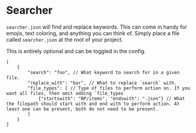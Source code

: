 # Searcher
`searcher.json` will find and replace keywords. This can come in handy for emojis, text coloring, and anything you can think of. Simply place a file called `searcher.json` at the root of your project.

This is entirely optional and can be toggled in the config.

```jsonc
[
    {
        "search": "foo", // What keyword to search for in a given file.
        "replace_with": "bar", // What to replace `search` with.
        "file_types": [ // Type of files to perform action on. If you want all files, then omit adding `file_types`
            {"startswith": "BP/items", "endswith": ".json"} // What the filepath should start with and end with to perform action. At least one can be present, both do not need to be present.
        ]
    }
]
```